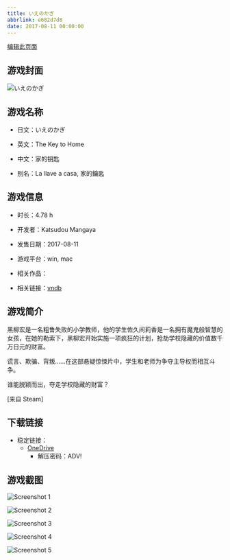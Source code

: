 ```yaml
---
title: いえのかぎ
abbrlink: e682d7d8
date: 2017-08-11 00:00:00
---
```

[编辑此页面](https://github.com/ACG-3/ADV3-source/blob/main/source/_posts/games/%E3%81%84%E3%81%88%E3%81%AE%E3%81%8B%E3%81%8E.md)

## 游戏封面

![いえのかぎ](https://pan.timero.xyz/onedrive/img_lib_001/%E3%81%84%E3%81%88%E3%81%AE%E3%81%8B%E3%81%8E_cover.avif)


## 游戏名称

- 日文：いえのかぎ
- 英文：The Key to Home
- 中文：家的钥匙

- 别名：La llave a casa, 家的鑰匙


## 游戏信息

- 时长：4.78 h
- 开发者：Katsudou Mangaya
- 发售日期：2017-08-11
- 游戏平台：win, mac
- 相关作品：

- 相关链接：[vndb](https://vndb.org/v22252)


## 游戏简介

黑柳宏是一名粗鲁失败的小学教师，他的学生佐久间莉香是一名拥有魔鬼般智慧的女孩，在她的勒索下，黑柳宏开始实施一项疯狂的计划，抢劫学校隐藏的价值数千万日元的财富。

谎言、欺骗、背叛......在这部悬疑惊悚片中，学生和老师为争夺主导权而相互斗争。

谁能脱颖而出，夺走学校隐藏的财富？

[来自 Steam］


## 下载链接

- 稳定链接：
    - [OneDrive](https://pan.timero.xyz/onedrive/adv_lib_001/%E3%81%84%E3%81%88%E3%81%AE%E3%81%8B%E3%81%8E)
        - 解压密码：ADV!



## 游戏截图


![Screenshot 1](https://pan.timero.xyz/onedrive/img_lib_001/%E3%81%84%E3%81%88%E3%81%AE%E3%81%8B%E3%81%8E_Screenshot_1.avif)

![Screenshot 2](https://pan.timero.xyz/onedrive/img_lib_001/%E3%81%84%E3%81%88%E3%81%AE%E3%81%8B%E3%81%8E_Screenshot_2.avif)

![Screenshot 3](https://pan.timero.xyz/onedrive/img_lib_001/%E3%81%84%E3%81%88%E3%81%AE%E3%81%8B%E3%81%8E_Screenshot_3.avif)

![Screenshot 4](https://pan.timero.xyz/onedrive/img_lib_001/%E3%81%84%E3%81%88%E3%81%AE%E3%81%8B%E3%81%8E_Screenshot_4.avif)

![Screenshot 5](https://pan.timero.xyz/onedrive/img_lib_001/%E3%81%84%E3%81%88%E3%81%AE%E3%81%8B%E3%81%8E_Screenshot_5.avif)

